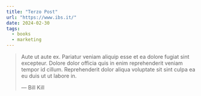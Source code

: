 ```yaml
---
title: "Terzo Post"
url: "https://www.ibs.it/"
date: 2024-02-30
tags: 
  - books
  - marketing
---
```


<blockquote>
Aute ut aute ex. Pariatur veniam aliquip esse et ea dolore fugiat sint excepteur. Dolore dolor officia quis in enim reprehenderit veniam tempor id cillum. Reprehenderit dolor aliqua voluptate sit sint culpa ea eu duis ut ut labore in.      
      <p>— Bill Kill</p>
      
</blockquote>